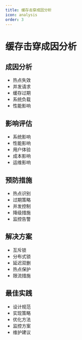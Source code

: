 ```yaml
---
title: 缓存击穿成因分析
icon: analysis
order: 3
---
```


# 缓存击穿成因分析

## 成因分析
- 热点失效
- 并发请求
- 缓存过期
- 系统负载
- 性能影响

## 影响评估
- 系统影响
- 性能影响
- 用户体验
- 成本影响
- 运维影响

## 预防措施
- 热点识别
- 过期策略
- 并发控制
- 降级措施
- 监控告警

## 解决方案
- 互斥锁
- 分布式锁
- 延迟双删
- 热点保护
- 限流措施

## 最佳实践
- 设计规范
- 实现策略
- 优化方法
- 监控方案
- 维护建议

